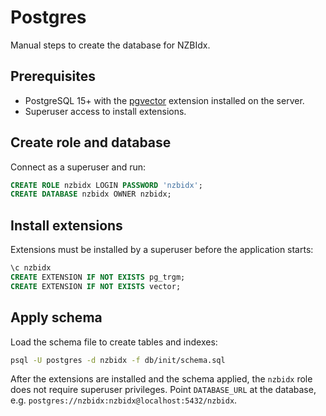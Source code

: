 # Postgres

Manual steps to create the database for NZBIdx.

## Prerequisites

* PostgreSQL 15+ with the [pgvector](https://github.com/pgvector/pgvector) extension installed on the server.
* Superuser access to install extensions.

## Create role and database

Connect as a superuser and run:

```sql
CREATE ROLE nzbidx LOGIN PASSWORD 'nzbidx';
CREATE DATABASE nzbidx OWNER nzbidx;
```

## Install extensions

Extensions must be installed by a superuser before the application starts:

```sql
\c nzbidx
CREATE EXTENSION IF NOT EXISTS pg_trgm;
CREATE EXTENSION IF NOT EXISTS vector;
```

## Apply schema

Load the schema file to create tables and indexes:

```bash
psql -U postgres -d nzbidx -f db/init/schema.sql
```

After the extensions are installed and the schema applied, the `nzbidx` role does
not require superuser privileges. Point `DATABASE_URL` at the database, e.g.
`postgres://nzbidx:nzbidx@localhost:5432/nzbidx`.
